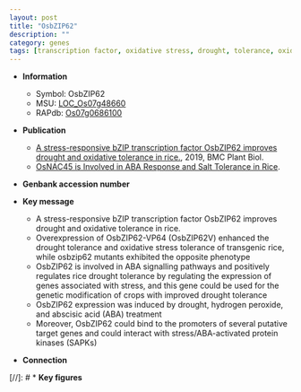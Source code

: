 ```yaml
---
layout: post
title: "OsbZIP62"
description: ""
category: genes
tags: [transcription factor, oxidative stress, drought, tolerance, oxidative,  ABA , drought tolerance, stress, abscisic acid, ABA, protein kinase, stress tolerance]
---
```


* **Information**  
    + Symbol: OsbZIP62  
    + MSU: [LOC_Os07g48660](http://rice.plantbiology.msu.edu/cgi-bin/ORF_infopage.cgi?orf=LOC_Os07g48660)  
    + RAPdb: [Os07g0686100](http://rapdb.dna.affrc.go.jp/viewer/gbrowse_details/irgsp1?name=Os07g0686100)  

* **Publication**  
    + [A stress-responsive bZIP transcription factor OsbZIP62 improves drought and oxidative tolerance in rice.](http://www.ncbi.nlm.nih.gov/pubmed?term=A+stress-responsive+bZIP+transcription+factor+OsbZIP62+improves+drought+and+oxidative+tolerance+in+rice.%5BTitle%5D), 2019, BMC Plant Biol.
    + [OsNAC45 is Involved in ABA Response and Salt Tolerance in Rice](N+Y).

* **Genbank accession number**  

* **Key message**  
    + A stress-responsive bZIP transcription factor OsbZIP62 improves drought and oxidative tolerance in rice.
    + Overexpression of OsbZIP62-VP64 (OsbZIP62V) enhanced the drought tolerance and oxidative stress tolerance of transgenic rice, while osbzip62 mutants exhibited the opposite phenotype
    + OsbZIP62 is involved in ABA signalling pathways and positively regulates rice drought tolerance by regulating the expression of genes associated with stress, and this gene could be used for the genetic modification of crops with improved drought tolerance
    + OsbZIP62 expression was induced by drought, hydrogen peroxide, and abscisic acid (ABA) treatment
    + Moreover, OsbZIP62 could bind to the promoters of several putative target genes and could interact with stress/ABA-activated protein kinases (SAPKs)

* **Connection**  

[//]: # * **Key figures**  


